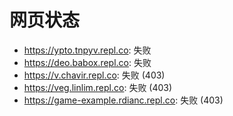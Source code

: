 # 网页状态
- https://ypto.tnpyv.repl.co: 失败
- https://deo.babox.repl.co: 失败
- https://v.chavir.repl.co: 失败 (403)
- https://veg.linlim.repl.co: 失败 (403)
- https://game-example.rdianc.repl.co: 失败 (403)
